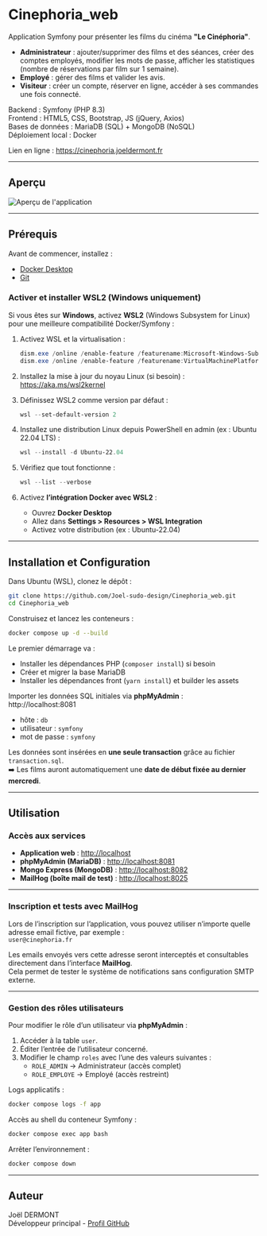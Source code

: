 # Cinephoria_web

Application Symfony pour présenter les films du cinéma **"Le Cinéphoria"**.

- **Administrateur** : ajouter/supprimer des films et des séances, créer des comptes employés, modifier les mots de passe, afficher les statistiques (nombre de réservations par film sur 1 semaine).
- **Employé** : gérer des films et valider les avis.
- **Visiteur** : créer un compte, réserver en ligne, accéder à ses commandes une fois connecté.

Backend : Symfony (PHP 8.3)  
Frontend : HTML5, CSS, Bootstrap, JS (jQuery, Axios)  
Bases de données : MariaDB (SQL) + MongoDB (NoSQL)  
Déploiement local : Docker

Lien en ligne : https://cinephoria.joeldermont.fr

---

## Aperçu

![Aperçu de l'application](aperçu.png)

---

## Prérequis

Avant de commencer, installez :

- [Docker Desktop](https://www.docker.com/products/docker-desktop/)
- [Git](https://git-scm.com/)

### Activer et installer WSL2 (Windows uniquement)

Si vous êtes sur **Windows**, activez **WSL2** (Windows Subsystem for Linux) pour une meilleure compatibilité Docker/Symfony :

1. Activez WSL et la virtualisation :
   ```powershell
   dism.exe /online /enable-feature /featurename:Microsoft-Windows-Subsystem-Linux /all /norestart
   dism.exe /online /enable-feature /featurename:VirtualMachinePlatform /all /norestart
   ```

2. Installez la mise à jour du noyau Linux (si besoin) :  
   https://aka.ms/wsl2kernel

3. Définissez WSL2 comme version par défaut :
   ```powershell
   wsl --set-default-version 2
   ```

4. Installez une distribution Linux depuis PowerShell en admin (ex : Ubuntu 22.04 LTS) :
    ```powershell
    wsl --install -d Ubuntu-22.04

5. Vérifiez que tout fonctionne :
   ```powershell
   wsl --list --verbose
   ```

6. Activez **l’intégration Docker avec WSL2** :
    - Ouvrez **Docker Desktop**
    - Allez dans **Settings > Resources > WSL Integration**
    - Activez votre distribution (ex : Ubuntu-22.04)

---

## Installation et Configuration

Dans Ubuntu (WSL), clonez le dépôt :

```bash
git clone https://github.com/Joel-sudo-design/Cinephoria_web.git
cd Cinephoria_web
```

Construisez et lancez les conteneurs :

```bash
docker compose up -d --build
```

Le premier démarrage va :
- Installer les dépendances PHP (`composer install`) si besoin
- Créer et migrer la base MariaDB
- Installer les dépendances front (`yarn install`) et builder les assets

Importer les données SQL initiales via **phpMyAdmin** :  
http://localhost:8081
- hôte : `db`
- utilisateur : `symfony`
- mot de passe : `symfony`

Les données sont insérées en **une seule transaction** grâce au fichier `transaction.sql`.  
➡️ Les films auront automatiquement une **date de début fixée au dernier mercredi**.

---

## Utilisation

### Accès aux services
- **Application web** : [http://localhost](http://localhost)
- **phpMyAdmin (MariaDB)** : [http://localhost:8081](http://localhost:8081)
- **Mongo Express (MongoDB)** : [http://localhost:8082](http://localhost:8082)
- **MailHog (boîte mail de test)** : [http://localhost:8025](http://localhost:8025)

---

### Inscription et tests avec MailHog
Lors de l’inscription sur l’application, vous pouvez utiliser n’importe quelle adresse email fictive, par exemple :  
`user@cinephoria.fr`

Les emails envoyés vers cette adresse seront interceptés et consultables directement dans l’interface **MailHog**.  
Cela permet de tester le système de notifications sans configuration SMTP externe.

---

### Gestion des rôles utilisateurs
Pour modifier le rôle d’un utilisateur via **phpMyAdmin** :
1. Accéder à la table `user`.
2. Éditer l’entrée de l’utilisateur concerné.
3. Modifier le champ `roles` avec l’une des valeurs suivantes :
    - `ROLE_ADMIN` → Administrateur (accès complet)
    - `ROLE_EMPLOYE` → Employé (accès restreint)

Logs applicatifs :
```bash
docker compose logs -f app
```

Accès au shell du conteneur Symfony :
```bash
docker compose exec app bash
```

Arrêter l’environnement :
```bash
docker compose down
```

---

## Auteur

Joël DERMONT  
Développeur principal - [Profil GitHub](https://github.com/Joel-sudo-design)
